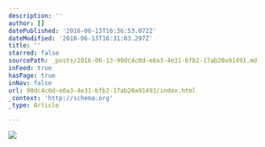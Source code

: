 ```yaml
---
description: ''
author: []
datePublished: '2016-06-13T16:36:53.072Z'
dateModified: '2016-06-13T16:31:03.297Z'
title: ''
starred: false
sourcePath: _posts/2016-06-13-90dc4c0d-e0a3-4e31-bfb2-17ab20a91491.md
inFeed: true
hasPage: true
inNav: false
url: 90dc4c0d-e0a3-4e31-bfb2-17ab20a91491/index.html
_context: 'http://schema.org'
_type: Article

---
```

![](https://the-grid-user-content.s3-us-west-2.amazonaws.com/bbcf9184-6279-45d4-a2c3-90896198b4b2.jpg)